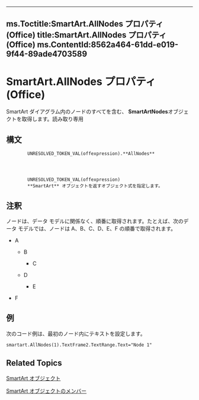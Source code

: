 

---
ms.Toctitle:SmartArt.AllNodes プロパティ (Office)
title:SmartArt.AllNodes プロパティ (Office)
ms.ContentId:8562a464-61dd-e019-9f44-89ade4703589
---
# SmartArt.AllNodes プロパティ (Office)




SmartArt ダイアグラム内のノードのすべてを含む、 **SmartArtNodes**オブジェクトを取得します。読み取り専用

## 構文

            UNRESOLVED_TOKEN_VAL(offexpression).**AllNodes**




            UNRESOLVED_TOKEN_VAL(offexpression)
            **SmartArt** オブジェクトを返すオブジェクト式を指定します。



## 注釈
ノードは、データ モデルに関係なく、順番に取得されます。たとえば、次のデータ モデルでは、ノードは A、B、C、D、E、F の順番で取得されます。

- A

    - B
    
        - C
    - D

    
        - E
- F




## 例
次のコード例は、最初のノード内にテキストを設定します。

```vba
smartart.AllNodes(1).TextFrame2.TextRange.Text="Node 1"
```




## Related Topics

[SmartArt オブジェクト](24332c9b-87c9-7678-9d9f-9e25f2370afc.md)

[SmartArt オブジェクトのメンバー](60a9e7bf-8948-2c30-f206-61e7c46c1928.md)




